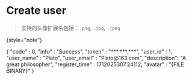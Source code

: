 # Create user

> 支持的头像扩展名包括：`.png`, `.jpg`, `.jpeg`
>
{style="note"}

<api-endpoint openapi-path="./../cotalk.yaml" endpoint="/api/user/register" method="post">



<response type="200">

<sample>
    {
        "code" : 0,
        "info" : "Success",
        "token" : "***.***.***",
        "user_id" : 1,
        "user_name" : "Plato",
        "user_email" : "Plato@163.com",
        "description": "A great philosopher",
        "register_time" : 1712025307.24112,
        "avatar" : "{FILE BINARY}"
    }
</sample>

</response>

</api-endpoint>
